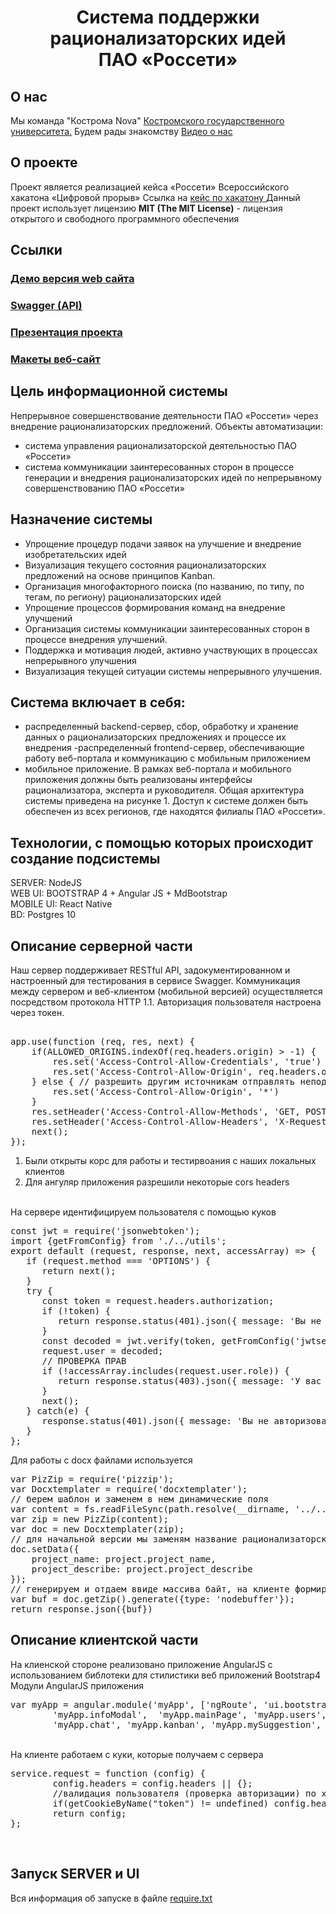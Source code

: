 <h1 align="center">Система поддержки рационализаторских идей <br>ПАО «Россети»</h1>

## О нас
Мы команда "Кострома Nova" <a href="https://ksu.edu.ru/">Костромского государственного университета.</a> 
Будем рады знакомству <a href="https://vk.com/video-176084509_456239329">Видео о нас</a>

## О проекте
Проект является реализацией кейса «Россети» Всероссийского хакатона «Цифровой прорыв»
Ссылка на <a href="https://leadersofdigital.ru/event/214763/case/282072">кейс по хакатону </a> 
Данный проект использует лицензию <b>MIT (The MIT License)</b> - лицензия открытого и свободного программного обеспечения

## Ссылки
<h3><a href="http://ksutechrosset.northeurope.cloudapp.azure.com/#/login">Демо версия web сайта</a></h2>
<h3><a href="ссылки нет">Swagger (API)</a></h2>
<h3><a href="ссылки нет">Презентация проекта </a> </h3>
<h3><a href="ссылки нет">Макеты веб-сайт</a> </h3>

## Цель информационной системы
Непрерывное совершенствование деятельности ПАО «Россети» через внедрение рационализаторских предложений.
Объекты автоматизации:
- система управления рационализаторской деятельностью ПАО «Россети»
- система коммуникации заинтересованных сторон в процессе генерации и внедрения рационализаторских идей по непрерывному совершенствованию ПАО «Россети»

## Назначение системы
- Упрощение процедур подачи заявок на улучшение и внедрение изобретательских идей
- Визуализация текущего состояния рационализаторских предложений на основе принципов Kanban.
- Организация многофакторного поиска (по названию, по типу, по тегам, по региону) рационализаторских идей
- Упрощение процессов формирования команд на внедрение улучшений
- Организация системы коммуникации заинтересованных сторон в процессе внедрения улучшений.
- Поддержка и мотивация людей, активно участвующих в процессах непрерывного улучшения
- Визуализация текущей ситуации системы непрерывного улучшения.

## Система включает в себя: 
- распределенный backend-сервер, сбор, обработку и хранение данных о рационализаторских предложениях и процессе их внедрения
-распределенный frontend-сервер, обеспечивающие работу веб-портала и коммуникацию с мобильным приложением
- мобильное приложение.
В рамках веб-портала и мобильного приложения должны быть реализованы интерфейсы рационализатора, эксперта и руководителя.
Общая архитектура системы приведена на рисунке 1.
Доступ к системе должен быть обеспечен из всех регионов, где находятся филиалы ПАО «Россети».

## Технологии, с помощью которых происходит создание подсистемы

SERVER: NodeJS 
<br>WEB UI: BOOTSTRAP 4 + Angular JS + MdBootstrap
<br>MOBILE UI: React Native
<br>BD: Postgres 10
 
## Описание серверной части
Наш сервер поддерживает RESTful API, задокументированном и настроенный для тестирования в сервисе Swagger. Коммуникация между сервером и веб-клиентом (мобильной версией) осуществляется посредством протокола HTTP 1.1. Авторизация пользователя настроена через токен.

<pre> 
app.use(function (req, res, next) {
	if(ALLOWED_ORIGINS.indexOf(req.headers.origin) > -1) {
		res.set('Access-Control-Allow-Credentials', 'true')
		res.set('Access-Control-Allow-Origin', req.headers.origin)
	} else { // разрешить другим источникам отправлять неподтвержденные запросы CORS
		res.set('Access-Control-Allow-Origin', '*')        
	}
    res.setHeader('Access-Control-Allow-Methods', 'GET, POST, OPTIONS, PUT, PATCH, DELETE');
    res.setHeader('Access-Control-Allow-Headers', 'X-Requested-With,content-type, x-ijt, Authorization');
    next();
});
</pre>
1. Были открыты корс для работы и тестирвоания с наших локальных клиентов
2. Для ангуляр приложения разрешили некоторые cors headers
<br>
На сервере идентифицируем пользователя с помощью куков
<pre>
const jwt = require('jsonwebtoken');
import {getFromConfig} from './../utils';
export default (request, response, next, accessArray) => {
   if (request.method === 'OPTIONS') {
      return next();
   }
   try {
      const token = request.headers.authorization;
      if (!token) {
         return response.status(401).json({ message: 'Вы не авторизованы' });
      }
      const decoded = jwt.verify(token, getFromConfig('jwtsecret'));
      request.user = decoded;
      // ПРОВЕРКА ПРАВ
      if (!accessArray.includes(request.user.role)) {
         return response.status(403).json({ message: 'У вас нет доступа к этому действию' })
      }
      next();
   } catch(e) {
      response.status(401).json({ message: 'Вы не авторизованы' });
   }
};
</pre>

Для работы с docx файлами используется
<pre>
var PizZip = require('pizzip');
var Docxtemplater = require('docxtemplater');
// берем шаблон и заменем в нем динамические поля
var content = fs.readFileSync(path.resolve(__dirname, '../../template/template.docx'), 'binary');
var zip = new PizZip(content);
var doc = new Docxtemplater(zip);
// для начальной версии мы заменям название рационализаторского предложения и его описание
doc.setData({
	project_name: project.project_name,
	project_describe: project.project_describe
});
// генерируем и отдаем ввиде массива байт, на клиенте формируем файл и выкачиваем, всё просто!
var buf = doc.getZip().generate({type: 'nodebuffer'});
return response.json({buf})
</pre>
## Описание клиентской части
На клиенской стороне реализовано приложение AngularJS с использованием библотеки для стилистики веб приложений Bootstrap4
Модули AngularJS приложения
<pre>
var myApp = angular.module('myApp', ['ngRoute', 'ui.bootstrap', 'ui.select', 'myApp.services', 'myApp.confirmationModal','myApp.loginPage',
        'myApp.infoModal',  'myApp.mainPage', 'myApp.users', 'myApp.addUserModalModal', 'myApp.editUserModalModal', 'myApp.profile', 'myApp.settings',
        'myApp.chat', 'myApp.kanban', 'myApp.mySuggestion', 'myApp.createProject', 'myApp.project']);
</pre>
<br>
На клиенте работаем с куки, которые получаем с сервера 
<pre>
service.request = function (config) {
        config.headers = config.headers || {};
        //валидация пользователя (проверка авторизации) по хэдеру Authorization
        if(getCookieByName("token") != undefined) config.headers.Authorization = getCookieByName("token");
        return config;
};
</pre>
<br>

## Запуск SERVER и UI

Вся информация об запуске в файле <a href="https://github.com/hackrosseti/rosseti/blob/main/require.txt">require.txt</a>
 
